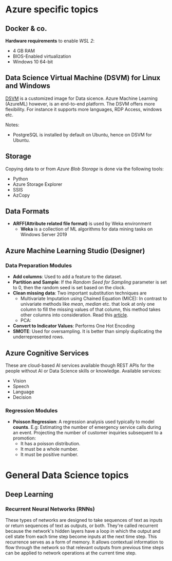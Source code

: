# Azure specific topics

## Docker & co.

__Hardware requirements__ to enable _WSL 2_:
* 4 GB RAM
* BIOS-Enabled virtualization
* Windows 10 64-bit

## Data Science Virtual Machine (DSVM) for Linux and Windows

[DSVM](https://learn.microsoft.com/en-us/azure/machine-learning/data-science-virtual-machine/overview) is a customized image for Data sicence. Azure Machine Learning (AzureML) however, is an end-to-end platform. The DSVM offers more flexibility. For instance it supports more languages, RDP Access, windows etc.

Notes:
* PostgreSQL is installed by default on Ubuntu, hence on DSVM for Ubuntu.

## Storage

Copying data to or from _Azure Blob Storage_ is done via the following tools:
* Python
* Azure Storage Explorer
* SSIS
* AzCopy

## Data Formats

* __ARFF(Attribute related file format)__ is used by Weka environment
    * __Weka__ is a collection of ML algorithms for data mining tasks on Windows Server 2019


## Azure Machine Learning Studio (Designer)

### Data Preparation Modules
* __Add columns__: Used to add a feature to the dataset.
* __Partition and Sample__: If the _Random Seed for Sampling_ parameter is set to 0, then the random seed is set based on the clock. 
* __Clean missing data__: Two important substitution techniques are
    * Multivariate Imputation using Chained Equation (MICE): In contrast to univariate methods like _mean_, _median_ etc. that look at only one column to fill the missing values of that column, this method takes other columns into consideration. Read this [article](https://www.numpyninja.com/post/mice-algorithm-to-impute-missing-values-in-a-dataset).
    * PCA:
* __Convert to Indicator Values__: Performs One Hot Encoding
* __SMOTE__: Used for oversampling. It is better than simply duplicating the underrepresented rows.

## Azure Cognitive Services

These are cloud-based AI services available though REST APIs for the people without AI or Data Science skills or knowledge. 
Available services:
* Vision
* Speech
* Language
* Decision


### Regression Modules
* __Poisson Regression__: A regression analysis used typically to model __counts__. E.g: Estimating the number of emergency service calls during an event. Projecting the number of customer inquiries subsequent to a promotion:
    * It has a poisson distribution.
    * It must be a whole number.
    * It must be positive number.

# General Data Science topics

## Deep Learning

### Recurrent Neural Networks (RNNs)
These types of networks are designed to take sequences of text as inputs or return sequences of text as outputs, or both. They're called recurrent because the network's hidden layers have a loop in which the output and cell state from each time step become inputs at the next time step. This recurrence serves as a form of memory.
It allows contextual information to flow through the network so that relevant outputs from previous time steps can be applied to network operations at the current time step.